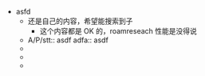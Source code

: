 - asfd
    - 还是自己的内容，希望能搜索到子
        - 这个内容都是 OK 的，roamreseach 性能是没得说
    - A/P/stt:: asdf
      adfa:: asdf
    - 
    - 
    - 
